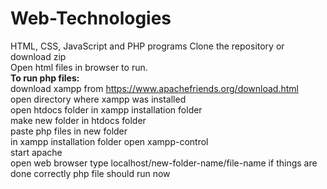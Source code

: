 # Web-Technologies
HTML, CSS, JavaScript and PHP programs
Clone the repository or download zip <br>
Open html files in browser to run. <br>
<b>To run php files:</b><br>
download xampp from https://www.apachefriends.org/download.html<br>
open directory where xampp was installed<br>
open htdocs folder in xampp installation folder<br>
make new folder in htdocs folder<br>
paste php files in new folder<br>
in xampp installation folder open xampp-control<br>
start apache<br>
open web browser
type localhost/new-folder-name/file-name
if things are done correctly php file should run now
